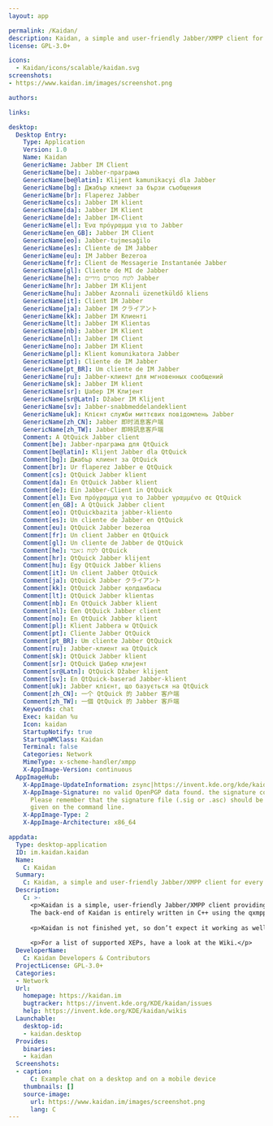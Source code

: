 ```yaml
---
layout: app

permalink: /Kaidan/
description: Kaidan, a simple and user-friendly Jabber/XMPP client for every device and platform
license: GPL-3.0+

icons:
  - Kaidan/icons/scalable/kaidan.svg
screenshots:
- https://www.kaidan.im/images/screenshot.png

authors:

links:

desktop:
  Desktop Entry:
    Type: Application
    Version: 1.0
    Name: Kaidan
    GenericName: Jabber IM Client
    GenericName[be]: Jabber-праграма
    GenericName[be@latin]: Klijent kamunikacyi dla Jabber
    GenericName[bg]: Джабър клиент за бързи съобщения
    GenericName[br]: Flaperez Jabber
    GenericName[cs]: Jabber IM klient
    GenericName[da]: Jabber IM Klient
    GenericName[de]: Jabber IM-Client
    GenericName[el]: Ένα πρόγραμμα για το Jabber
    GenericName[en_GB]: Jabber IM Client
    GenericName[eo]: Jabber-tujmesaĝilo
    GenericName[es]: Cliente de IM Jabber
    GenericName[eu]: IM Jabber Bezeroa
    GenericName[fr]: Client de Messagerie Instantanée Jabber
    GenericName[gl]: Cliente de MI de Jabber
    GenericName[he]: לקוח מסרים מידיים Jabber
    GenericName[hr]: Jabber IM Klijent
    GenericName[hu]: Jabber Azonnali üzenetküldő kliens
    GenericName[it]: Client IM Jabber
    GenericName[ja]: Jabber IM クライアント
    GenericName[kk]: Jabber IM Клиенті
    GenericName[lt]: Jabber IM Klientas
    GenericName[nb]: Jabber IM Klient
    GenericName[nl]: Jabber IM Client
    GenericName[no]: Jabber IM Klient
    GenericName[pl]: Klient komunikatora Jabber
    GenericName[pt]: Cliente de IM Jabber
    GenericName[pt_BR]: Um cliente de IM Jabber
    GenericName[ru]: Jabber-клиент для мгновенных сообщений
    GenericName[sk]: Jabber IM klient
    GenericName[sr]: Џабер IM Клијент
    GenericName[sr@Latn]: Džaber IM Klijent
    GenericName[sv]: Jabber-snabbmeddelandeklient
    GenericName[uk]: Клієнт служби миттєвих повідомлень Jabber
    GenericName[zh_CN]: Jabber 即时消息客户端
    GenericName[zh_TW]: Jabber 即時訊息客戶端
    Comment: A QtQuick Jabber client
    Comment[be]: Jabber-праграма для QtQuick
    Comment[be@latin]: Klijent Jabber dla QtQuick
    Comment[bg]: Джабър клиент за QtQuick
    Comment[br]: Ur flaperez Jabber e QtQuick
    Comment[cs]: QtQuick Jabber klient
    Comment[da]: En QtQuick Jabber klient
    Comment[de]: Ein Jabber-Client in QtQuick
    Comment[el]: Ένα πρόγραμμα για το Jabber γραμμένο σε QtQuick
    Comment[en_GB]: A QtQuick Jabber client
    Comment[eo]: QtQuickbazita jabber-kliento
    Comment[es]: Un cliente de Jabber en QtQuick
    Comment[eu]: QtQuick Jabber bezeroa
    Comment[fr]: Un client Jabber en QtQuick
    Comment[gl]: Un cliente de Jabber de QtQuick
    Comment[he]: לקוח ג׳אבּר QtQuick‎
    Comment[hr]: QtQuick Jabber klijent
    Comment[hu]: Egy QtQuick Jabber kliens
    Comment[it]: Un client Jabber QtQuick
    Comment[ja]: QtQuick Jabber クライアント
    Comment[kk]: QtQuick Jabber қолданбасы
    Comment[lt]: QtQuick Jabber klientas
    Comment[nb]: En QtQuick Jabber klient
    Comment[nl]: Een QtQuick Jabber client
    Comment[no]: En QtQuick Jabber klient
    Comment[pl]: Klient Jabbera w QtQuick
    Comment[pt]: Cliente Jabber QtQuick
    Comment[pt_BR]: Um cliente Jabber QtQuick
    Comment[ru]: Jabber-клиент на QtQuick
    Comment[sk]: QtQuick Jabber klient
    Comment[sr]: QtQuick Џабер клијент
    Comment[sr@Latn]: QtQuick Džaber klijent
    Comment[sv]: En QtQuick-baserad Jabber-klient
    Comment[uk]: Jabber клієнт, що базується на QtQuick
    Comment[zh_CN]: 一个 QtQuick 的 Jabber 客户端
    Comment[zh_TW]: 一個 QtQuick 的 Jabber 客戶端
    Keywords: chat
    Exec: kaidan %u
    Icon: kaidan
    StartupNotify: true
    StartupWMClass: Kaidan
    Terminal: false
    Categories: Network
    MimeType: x-scheme-handler/xmpp
    X-AppImage-Version: continuous
  AppImageHub:
    X-AppImage-UpdateInformation: zsync|https://invent.kde.org/kde/kaidan/-/jobs/artifacts/master/raw/Kaidan-x86_64.AppImage.zsync?job=linux-appimage
    X-AppImage-Signature: no valid OpenPGP data found. the signature could not be verified.
      Please remember that the signature file (.sig or .asc) should be the first file
      given on the command line.
    X-AppImage-Type: 2
    X-AppImage-Architecture: x86_64

appdata:
  Type: desktop-application
  ID: im.kaidan.kaidan
  Name:
    C: Kaidan
  Summary:
    C: Kaidan, a simple and user-friendly Jabber/XMPP client for every device and platform
  Description:
    C: >-
      <p>Kaidan is a simple, user-friendly Jabber/XMPP client providing a modern user-interface using Kirigami and  QtQuick.
      The back-end of Kaidan is entirely written in C++ using the qxmpp XMPP client library and Qt 5.</p>
  
      <p>Kaidan is not finished yet, so don’t expect it working as well as a finished client will do.</p>
  
      <p>For a list of supported XEPs, have a look at the Wiki.</p>
  DeveloperName:
    C: Kaidan Developers & Contributors
  ProjectLicense: GPL-3.0+
  Categories:
  - Network
  Url:
    homepage: https://kaidan.im
    bugtracker: https://invent.kde.org/KDE/kaidan/issues
    help: https://invent.kde.org/KDE/kaidan/wikis
  Launchable:
    desktop-id:
    - kaidan.desktop
  Provides:
    binaries:
    - kaidan
  Screenshots:
  - caption:
      C: Example chat on a desktop and on a mobile device
    thumbnails: []
    source-image:
      url: https://www.kaidan.im/images/screenshot.png
      lang: C
---
```

